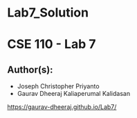 # Lab7_Solution

# CSE 110 - Lab 7

## Author(s):
- Joseph Christopher Priyanto
- Gaurav Dheeraj Kaliaperumal Kalidasan

https://gaurav-dheeraj.github.io/Lab7/